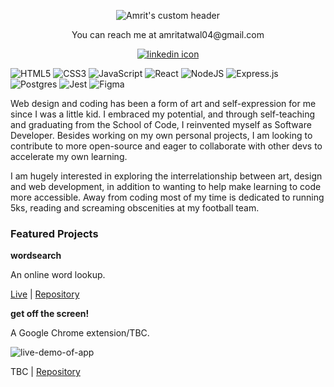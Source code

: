 <p align="center">
  <img src="https://i.ibb.co/Yhbm3TY/Untitled-3.png" alt="Amrit's custom header"/>
</p>


<p align="center">You can reach me at amritatwal04@gmail.com</p>

<p align="center">
  <a href="https://www.linkedin.com/in/amrit-atwal-1ba0b4209/" target="_blank">
    <img src="https://i.ibb.co/hRQMWCk/icons8-linkedin-24-2.png" alt="linkedin icon"/>
  </a>
<!--    <a href="https://amritatwal.netlify.app/" target="_blank">
    <img src="https://i.ibb.co/DGrbXMM/icons8-website-24-3.png" alt="website icon"/>
  </a> -->
</p> 

![HTML5](https://img.shields.io/badge/html5-%23E34F26.svg?style=for-the-badge&logo=html5&logoColor=white)
![CSS3](https://img.shields.io/badge/css3-%231572B6.svg?style=for-the-badge&logo=css3&logoColor=white)
![JavaScript](https://img.shields.io/badge/javascript-%23323330.svg?style=for-the-badge&logo=javascript&logoColor=%23F7DF1E)
![React](https://img.shields.io/badge/react-%2320232a.svg?style=for-the-badge&logo=react&logoColor=%2361DAFB)
![NodeJS](https://img.shields.io/badge/node.js-6DA55F?style=for-the-badge&logo=node.js&logoColor=white)
![Express.js](https://img.shields.io/badge/express.js-%23404d59.svg?style=for-the-badge&logo=express&logoColor=%2361DAFB)
![Postgres](https://img.shields.io/badge/postgres-%23316192.svg?style=for-the-badge&logo=postgresql&logoColor=white)
![Jest](https://img.shields.io/badge/-jest-%23C21325?style=for-the-badge&logo=jest&logoColor=white)
![Figma](https://img.shields.io/badge/figma-%23F24E1E.svg?style=for-the-badge&logo=figma&logoColor=white)

Web design and coding has been a form of art and self-expression for me since I was a little kid. I embraced my potential, and through self-teaching and graduating from the School of Code, I reinvented myself as Software Developer. Besides working on my own personal projects, I am looking to contribute to more open-source and eager to collaborate with other devs to accelerate my own learning. 

I am hugely interested in exploring the interrelationship between art, design and web development, in addition to wanting to help make learning to code more accessible. Away from coding most of my time is dedicated to running 5ks, reading and screaming obscenities at my football team. 

### Featured Projects

**wordsearch** 

An online word lookup.

[Live](https://onlinewordsearch.netlify.app) | [Repository](https://github.com/amritatwal/onlinedictionary)

**get off the screen!** 

A Google Chrome extension/TBC.

<img src="https://i.ibb.co/FHZ57Gn/ezgif-com-gif-maker-8.gif" alt="live-demo-of-app"/>

TBC | [Repository](https://github.com/amritatwal/getoffthescreen)
